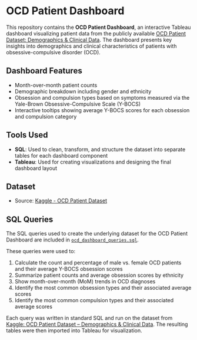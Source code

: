 # OCD Patient Dashboard
This repository contains the **OCD Patient Dashboard**, an interactive Tableau dashboard visualizing patient data from the publicly available [OCD Patient Dataset: Demographics & Clinical Data](https://www.kaggle.com/datasets/ohinhaque/ocd-patient-dataset-demographics-and-clinical-data/versions/1?resource=download). The dashboard presents key insights into demographics and clinical characteristics of patients with obsessive-compulsive disorder (OCD).

## Dashboard Features
- Month-over-month patient counts
- Demographic breakdown including gender and ethnicity
- Obsession and compulsion types based on symptoms measured via the Yale-Brown Obsessive-Compulsive Scale (Y-BOCS)
- Interactive tooltips showing average Y-BOCS scores for each obsession and compulsion category

## Tools Used
- **SQL**: Used to clean, transform, and structure the dataset into separate tables for each dashboard component
- **Tableau**: Used for creating visualizations and designing the final dashboard layout

## Dataset
- Source: [Kaggle - OCD Patient Dataset](https://www.kaggle.com/datasets/ohinhaque/ocd-patient-dataset-demographics-and-clinical-data/versions/1?resource=download)

## SQL Queries

The SQL queries used to create the underlying dataset for the OCD Patient Dashboard are included in [`ocd_dashboard_queries.sql`](./ocd_dashboard_queries.sql).

These queries were used to:
1. Calculate the count and percentage of male vs. female OCD patients and their average Y-BOCS obsession scores
2. Summarize patient counts and average obsession scores by ethnicity
3. Show month-over-month (MoM) trends in OCD diagnoses
4. Identify the most common obsession types and their associated average scores
5. Identify the most common compulsion types and their associated average scores

Each query was written in standard SQL and run on the dataset from [Kaggle: OCD Patient Dataset – Demographics & Clinical Data](https://www.kaggle.com/datasets/ohinhaque/ocd-patient-dataset-demographics-and-clinical-data/versions/1?resource=download). The resulting tables were then imported into Tableau for visualization.

